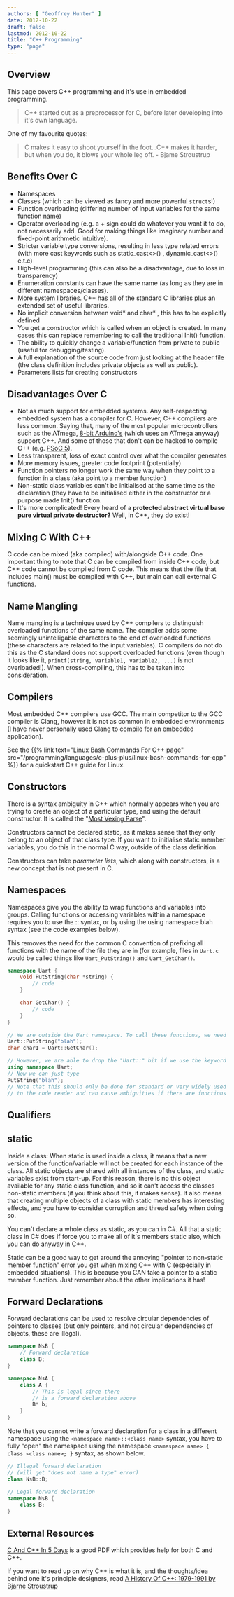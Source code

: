 ```yaml
---
authors: [ "Geoffrey Hunter" ]
date: 2012-10-22
draft: false
lastmod: 2012-10-22
title: "C++ Programming"
type: "page"
---
```


## Overview

This page covers C++ programming and it's use in embedded programming.

> C++ started out as a preprocessor for C, before later developing into it's own language.

One of my favourite quotes:

> C makes it easy to shoot yourself in the foot...C++ makes it harder, but when you do, it blows your whole leg off. - Bjame Stroustrup

## Benefits Over C

* Namespaces
* Classes (which can be viewed as fancy and more powerful `struct`s!)
* Function overloading (differing number of input variables for the same function name)
* Operator overloading (e.g. a + sign could do whatever you want it to do, not necessarily add. Good for making things like imaginary number and fixed-point arithmetic intuitive).
* Stricter variable type conversions, resulting in less type related errors (with more cast keywords such as static_cast<>() , dynamic_cast<>() e.t.c)
* High-level programming (this can also be a disadvantage, due to loss in transparency)
* Enumeration constants can have the same name (as long as they are in different namespaces/classes).
* More system libraries. C++ has all of the standard C libraries plus an extended set of useful libraries.
* No implicit conversion between void* and char* , this has to be explicitly defined
* You get a constructor which is called when an object is created. In many cases this can replace remembering to call the traditional Init() function.
* The ability to quickly change a variable/function from private to public (useful for debugging/testing).
* A full explanation of the source code from just looking at the header file (the class definition includes private objects as well as public).
* Parameters lists for creating constructors

## Disadvantages Over C

* Not as much support for embedded systems. Any self-respecting embedded system has a compiler for C. However, C++ compilers are less common. Saying that, many of the most popular microcontrollers such as the ATmega, [8-bit Arduino's](/programming/microcontrollers/arduino) (which uses an ATmega anyway) support C++. And some of those that don't can be hacked to compile C++ (e.g. [PSoC 5](/programming/microcontrollers/psoc)).
* Less transparent, loss of exact control over what the compiler generates
* More memory issues, greater code footprint (potentially)
* Function pointers no longer work the same way when they point to a function in a class (aka point to a member function)
* Non-static class variables can't be initialised at the same time as the declaration (they have to be initialised either in the constructor or a purpose made Init() function.
* It's more complicated! Every heard of a **protected abstract virtual base pure virtual private destructor?** Well, in C++, they do exist!

## Mixing C With C++

C code can be mixed (aka compiled) with/alongside C++ code. One important thing to note that C can be compiled from inside C++ code, but C++ code cannot be compiled from C code. This means that the file that includes main() must be compiled with C++, but main can call external C functions.

## Name Mangling

Name mangling is a technique used by C++ compilers to distinguish overloaded functions of the same name. The compiler adds some seemingly unintelligable characters to the end of overloaded functions (these characters are related to the input variables). C compilers do not do this as the C standard does not support overloaded functions (even though it looks like it, `printf(string, variable1, variable2, ...)` is not overloaded!). When cross-compiling, this has to be taken into consideration.

## Compilers

Most embedded C++ compilers use GCC. The main competitor to the GCC compiler is Clang, however it is not as common in embedded environments (I have never personally used Clang to compile for an embedded application).

See the {{% link text="Linux Bash Commands For C++ page" src="/programming/languages/c-plus-plus/linux-bash-commands-for-cpp" %}} for a quickstart C++ guide for Linux.

## Constructors

There is a syntax ambiguity in C++ which normally appears when you are trying to create an object of a particular type, and using the default constructor. It is called the "[Most Vexing Parse](http://en.wikipedia.org/wiki/Most_vexing_parse)".

Constructors cannot be declared static, as it makes sense that they only belong to an object of that class type. If you want to initialise static member variables, you do this in the normal C way, outside of the class definition.

Constructors can take _parameter lists_, which along with constructors, is a new concept that is not present in C.

## Namespaces

Namespaces give you the ability to wrap functions and variables into groups. Calling functions or accessing variables within a namespace requires you to use the :: syntax, or by using the using namespace blah syntax (see the code examples below).

This removes the need for the common C convention of prefixing all functions with the name of the file they are in (for example, files in `Uart.c` would be called things like `Uart_PutString()` and `Uart_GetChar()`.

```c++
namespace Uart {
    void PutString(char *string) {
        // code
    }

    char GetChar() {
        // code
    }
}

// We are outside the Uart namespace. To call these functions, we need to prepend the function calls with the namespace name and the `::` syntax
Uart::PutString("blah");
char char1 = Uart::GetChar();

// However, we are able to drop the "Uart::" bit if we use the keyword "using"
using namespace Uart;
// Now we can just type
PutString("blah");
// Note that this should only be done for standard or very widely used libraries, as it reduces the information
// to the code reader and can cause ambiguities if there are functions with the same name.
```

## Qualifiers

## static

Inside a class: When static is used inside a class, it means that a new version of the function/variable will not be created for each instance of the class. All static objects are shared with all instances of the class, and static variables exist from start-up. For this reason, there is no this object available for any static class function, and so it can't access the classes non-static members (if you think about this, it makes sense). It also means that creating multiple objects of a class with static members has interesting effects, and you have to consider corruption and thread safety when doing so.

You can't declare a whole class as static, as you can in C#. All that a static class in C# does if force you to make all of it's members static also, which you can do anyway in C++.

Static can be a good way to get around the annoying "pointer to non-static member function" error you get when mixing C++ with C (especially in embedded situations). This is because you CAN take a pointer to a static member function. Just remember about the other implications it has!

## Forward Declarations

Forward declarations can be used to resolve circular dependencies of pointers to classes (but only pointers, and not circular dependencies of objects, these are illegal).

```c++    
namespace NsB {
    // Forward declaration
    class B;
}

namespace NsA {
    class A {
        // This is legal since there
        // is a forward declaration above
        B* b;
    }
}
```

<p>Note that you cannot write a forward declaration for a class in a different namespace using the <code>&lt;namespace name&gt;::&lt;class name&gt;</code> syntax, you have to fully "open" the namespace using the namespace <code>&lt;namespace name&gt; { class &lt;class name&gt;; }</code> syntax, as shown below.</p>

```c++    
// Illegal forward declaration
// (will get "does not name a type" error)
class NsB::B;

// Legal forward declaration
namespace NsB {
    class B;
}
```

## External Resources

[C And C++ In 5 Days](http://itee.uq.edu.au/~comp3300/Resources/C_C++_notes.pdf) is a good PDF which provides help for both C and C++.

If you want to read up on why C++ is what it is, and the thoughts/idea behind one it's principle designers, read [A History Of C++: 1979-1991 by Bjarne Stroustrup](http://www.stroustrup.com/hopl2.pdf)
